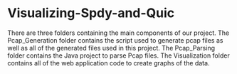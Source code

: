 # Visualizing-Spdy-and-Quic
There are three folders containing the main components of our project. The Pcap_Generation folder contains the script used to generate pcap files as well as all of the generated files used in this project. The Pcap_Parsing folder contains the Java project to parse Pcap files. The Visualization folder contains all of the web application code to create graphs of the data.
